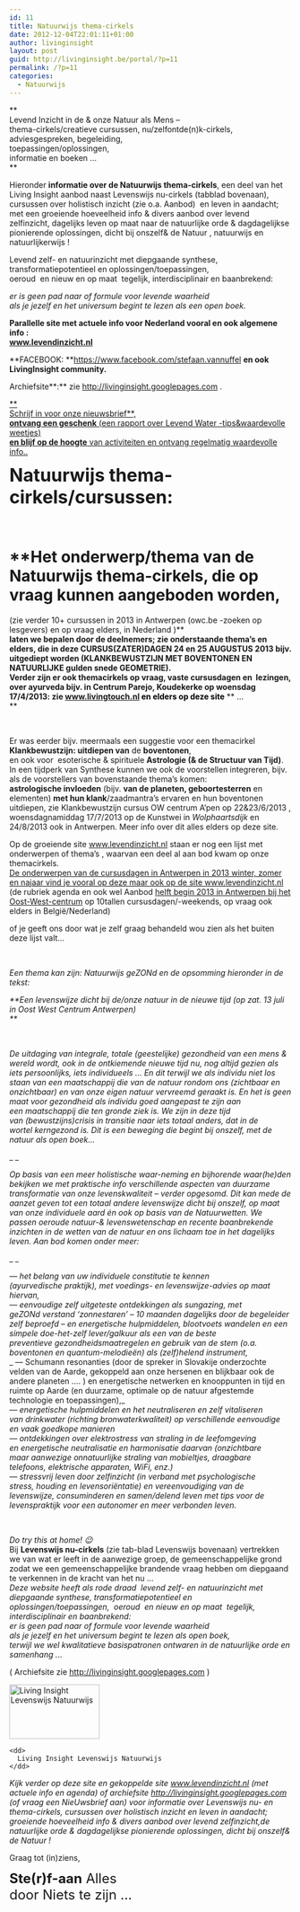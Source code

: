```yaml
---
id: 11
title: Natuurwijs thema-cirkels
date: 2012-12-04T22:01:11+01:00
author: livinginsight
layout: post
guid: http://livinginsight.be/portal/?p=11
permalink: /?p=11
categories:
  - Natuurwijs
---
```

**  
Levend Inzicht in de & onze Natuur als Mens &#8211;  
thema-cirkels/creatieve cursussen, nu/zelfontde(n)k-cirkels,  
adviesgespreken, begeleiding,  
toepassingen/oplossingen,  
informatie en boeken &#8230;  
** 

Hieronder **informatie over de Natuurwijs thema-cirkels**, een deel van het Living Insight aanbod naast Levenswijs nu-cirkels (tabblad bovenaan), cursussen over holistisch inzicht (zie o.a. Aanbod)  en leven in aandacht;  met een groeiende hoeveelheid info & divers aanbod over levend zelfinzicht, dagelijks leven op maat naar de natuurlijke orde & dagdagelijkse pionierende oplossingen, dicht bij onszelf& de Natuur , natuurwijs en natuurlijkerwijs !

Levend zelf- en natuurinzicht met diepgaande synthese, transformatiepotentieel en oplossingen/toepassingen,  
oeroud  en nieuw en op maat  tegelijk, interdisciplinair en baanbrekend:

_er is geen pad naar of formule voor levende waarheid_  
_als je jezelf en het universum begint te lezen als een open boek._

**Parallelle site met actuele info voor Nederland vooral en ook algemene info :<a title="www.levendinzicht-zeeland.eu" href="http://www.levendinzicht-zeeland.eu" target="_blank"><br /> www.levendinzicht.nl</a>**

**FACEBOOK: **<a title="www.facebook.com/stefaan. en ook LivingInsight community" href="http://www.facebook.com/stefaan.vannuffel" target="_blank">https://www.facebook.com/stefaan.vannuffel</a> **en ook LivingInsight community.**

Archiefsite**:** zie <a title="livinginsight.googlepages.com" href="http://livinginsight.googlepages.com" target="_blank">http://livinginsight.googlepages.com</a> .

[**  
Schrijf in voor onze nieuwsbrief**,  
**ontvang een geschenk** (een rapport over Levend Water -tips&waardevolle weetjes)  
**en blijf op de hoogte** van activiteiten en ontvang regelmatig waardevolle info..](http://eepurl.com/sNCMX)

<!--[if gte mso 9]><xml>
<w:WordDocument>
<w:View>Normal</w:View>
<w:Zoom>0</w:Zoom>
<w:HyphenationZone>21</w:HyphenationZone>
<w:PunctuationKerning/>
<w:ValidateAgainstSchemas/>
<w:SaveIfXMLInvalid>false</w:SaveIfXMLInvalid>
<w:IgnoreMixedContent>false</w:IgnoreMixedContent>
<w:AlwaysShowPlaceholderText>false</w:AlwaysShowPlaceholderText>
<w:Compatibility>
<w:BreakWrappedTables/>
<w:SnapToGridInCell/>
<w:WrapTextWithPunct/>
<w:UseAsianBreakRules/>
<w:DontGrowAutofit/>
</w:Compatibility>
<w:BrowserLevel>MicrosoftInternetExplorer4</w:BrowserLevel>
</w:WordDocument>
</xml><![endif]-->

<!--[if gte mso 9]><xml>
<w:LatentStyles DefLockedState="false" LatentStyleCount="156">
</w:LatentStyles>
</xml><![endif]-->

<!--[if gte mso 10]>





<![endif]-->

<p class="MsoNormal">
  <strong><span style="font-size: 24pt;">Natuurwijs thema-cirkels/cursussen:</span></strong>
</p>

&nbsp;

#  **Het onderwerp/thema van de Natuurwijs thema-cirkels, die op vraag kunnen aangeboden worden,  
(zie verder 10+ cursussen in 2013 in Antwerpen (owc.be -zoeken op lesgevers) en op vraag elders, in Nederland )**  
 **laten we bepalen door de deelnemers; zie onderstaande thema&#8217;s en elders, die in deze CURSUS(ZATER)DAGEN 24 en 25 AUGUSTUS 2013 bijv. uitgediept worden (KLANKBEWUSTZIJN MET BOVENTONEN EN NATUURLIJKE gulden snede GEOMETRIE).  
**Verder zijn er ook themacirkels op vraag, vaste cursusdagen en  lezingen, over ayurveda bijv. in Centrum Parejo, Koudekerke op woensdag 17/4/2013**: zie <a href="http://www.livingtouch-ayurvedazeeland.eu" target="_self">www.livingtouch.nl <span style="color: #000000;">en elders op deze site</span></a>** ** &#8230;  
** 

&nbsp;

Er was eerder bijv. meermaals een suggestie voor een themacirkel **Klankbewustzijn: uitdiepen van** de **boventonen**,  
en ook voor  esoterische & spirituele **Astrologie (& de Structuur van Tijd)**. In een tijdperk van Synthese kunnen we ook de voorstellen integreren, bijv. als de voorstellers van bovenstaande thema&#8217;s komen:  
**astrologische invloeden** (bijv. **van de planeten, geboortesterren** en elementen) **met hun klank**/zaadmantra&#8217;s ervaren en hun boventonen uitdiepen, zie Klankbewustzijn cursus OW centrum A&#8217;pen op 22&23/6/2013 , woensdagnamiddag 17/7/2013 op de Kunstwei in _Wolphaartsdijk_ en 24/8/2013 ook in Antwerpen. Meer info over dit alles elders op deze site.

Op de groeiende site <a href="http://levendinzicht-zeeland.us6.list-manage.com/track/click?u=16f11e534399b0c5165ffcf8d&id=04ebc09116&e=3feef0fb51" target="_blank">www.levendinzicht.nl</a> staan er nog een lijst met onderwerpen of thema&#8217;s , waarvan een deel al aan bod kwam op onze themacirkels.  
<a href="http://levendinzicht-zeeland.us6.list-manage2.com/track/click?u=16f11e534399b0c5165ffcf8d&id=f4e5ede5d9&e=3feef0fb51" target="_blank">De onderwerpen van de cursusdagen in Antwerpen in 2013 winter, zomer en najaar vind je vooral op deze maar ook op de site www.levendinzicht.nl (de rubriek agenda en ook wel Aanbod </a><a href="http://levendinzicht-zeeland.us6.list-manage.com/track/click?u=16f11e534399b0c5165ffcf8d&id=16b45f2106&e=3feef0fb51" target="_blank">helft begin 2013 in Antwerpen bij het </a><a href="http://levendinzicht-zeeland.us6.list-manage.com/track/click?u=16f11e534399b0c5165ffcf8d&id=382710bfe9&e=3feef0fb51" target="_blank">Oost-West-centrum</a> op 10tallen cursusdagen/-weekends, op vraag ook elders in België/Nederland)

of je geeft ons door wat je zelf graag behandeld wou zien als het buiten deze lijst valt&#8230;

&nbsp;

<div class="componentheading">
  <em> Een thema kan zijn: Natuurwijs geZONd en de opsomming hieronder in de tekst:</em>
</div>

<div class="componentheading">
</div>

_**Een levenswijze dicht bij de/onze natuur in de nieuwe tijd (op zat. 13 juli in Oost West Centrum Antwerpen)  
**_ 

&nbsp;

_De uitdaging van integrale, totale (geestelijke) gezondheid van een mens & wereld wordt, ook in de ontkiemende nieuwe tijd nu, nog altijd gezien als iets persoonlijks, iets individueels &#8230; En dit terwijl we als individu niet los staan van een maatschappij die van de natuur rondom ons (zichtbaar en onzichtbaar) en van onze eigen natuur vervreemd geraakt is. En het is geen maat voor gezondheid als individu goed aangepast te zijn aan een maatschappij die ten gronde ziek is. We zijn in deze tijd van (bewustzijns)crisis in transitie naar iets totaal anders, dat in de wortel kerngezond is. Dit is een beweging die begint bij onszelf, met de natuur als open boek&#8230;_

_ _

_Op basis van een meer holistische waar-neming en bijhorende waar(he)den bekijken we met praktische info verschillende aspecten van duurzame transformatie van onze levenskwaliteit &#8211; verder opgesomd. Dit kan mede de aanzet geven tot een totaal andere levenswijze dicht bij onszelf, op maat van onze individuele aard én ook op basis van de Natuurwetten. We passen oeroude natuur-& levenswetenschap en recente baanbrekende inzichten in de wetten van de natuur en ons lichaam toe in het dagelijks leven. Aan bod komen onder meer:_

_ _

_&#8212; het belang van uw individuele constitutie te kennen (ayurvedische praktijk), met voedings- en levenswijze-advies op maat hiervan,_  
_&#8212; eenvoudige zelf uitgeteste ontdekkingen als sungazing, met geZONd verstand &#8216;zonnestaren&#8217; &#8211; 10 maanden dagelijks door de begeleider zelf beproefd &#8211; en energetische hulpmiddelen, blootvoets wandelen en een simpele doe-het-zelf lever/galkuur als een van de beste preventieve gezondheidsmaatregelen en gebruik van de stem (o.a. boventonen en quantum-melodieën) als (zelf)helend instrument,_  
_ &#8212; Schumann resonanties (door de spreker in Slovakije onderzochte velden van de Aarde, gekoppeld aan onze hersenen en blijkbaar ook de andere planeten &#8230;. ) en energetische netwerken en knooppunten in tijd en ruimte op Aarde (en duurzame, optimale op de natuur afgestemde technologie en toepassingen),_  
_&#8212; energetische hulpmiddelen en het neutraliseren en zelf vitaliseren van drinkwater (richting bronwaterkwaliteit) op verschillende eenvoudige en vaak goedkope manieren_  
_&#8212; ontdekkingen over elektrostress van straling in de leefomgeving en energetische neutralisatie en harmonisatie daarvan (onzichtbare maar aanwezige onnatuurlijke straling van mobieltjes, draagbare telefoons, elektrische apparaten, WiFi, enz.)_  
_&#8212; stressvrij leven door zelfinzicht (in verband met psychologische stress, houding en levensoriëntatie) en vereenvoudiging van de levenswijze, consuminderen en samen/delend leven met tips voor de levenspraktijk voor een autonomer en meer verbonden leven._

&nbsp;

_Do try this at home! 😉_  
Bij **Levenswijs nu-cirkels** (zie tab-blad Levenswijs bovenaan) vertrekken we van wat er leeft in de aanwezige groep, de gemeenschappelijke grond zodat we een gemeenschappelijke brandende vraag hebben om diepgaand te verkennen in de kracht van het nu &#8230;  
_Deze website heeft als rode draad  levend zelf- en natuurinzicht met diepgaande synthese, transformatiepotentieel en oplossingen/toepassingen,  oeroud  en nieuw en op maat  tegelijk, interdisciplinair en baanbrekend:_  
_er is geen pad naar of formule voor levende waarheid_  
_als je jezelf en het universum begint te lezen als open boek,  
terwijl we wel kwalitatieve basispatronen ontwaren in de natuurlijke orde en samenhang ._..

( Archiefsite zie <a title="http://livinginsight.googlepages.com" href="http://livinginsight.googlepages.com" target="_blank">http://livinginsight.googlepages.com</a> )

<!--[if gte mso 9]><xml>
<w:WordDocument>
<w:View>Normal</w:View>
<w:Zoom>0</w:Zoom>
<w:HyphenationZone>21</w:HyphenationZone>
<w:PunctuationKerning/>
<w:ValidateAgainstSchemas/>
<w:SaveIfXMLInvalid>false</w:SaveIfXMLInvalid>
<w:IgnoreMixedContent>false</w:IgnoreMixedContent>
<w:AlwaysShowPlaceholderText>false</w:AlwaysShowPlaceholderText>
<w:Compatibility>
<w:BreakWrappedTables/>
<w:SnapToGridInCell/>
<w:WrapTextWithPunct/>
<w:UseAsianBreakRules/>
<w:DontGrowAutofit/>
</w:Compatibility>
<w:BrowserLevel>MicrosoftInternetExplorer4</w:BrowserLevel>
</w:WordDocument>
</xml><![endif]-->

<!--[if gte mso 9]><xml>
<w:LatentStyles DefLockedState="false" LatentStyleCount="156">
</w:LatentStyles>
</xml><![endif]-->

<!--[if gte mso 10]>





<![endif]-->

<div>
  <dl id="attachment_98">
    <dt>
      <a href="http://livinginsight.be/portal/wp-content/uploads/2012/09/LISmall.jpg"><img loading="lazy" title="Living Insight Levenswijs Natuurwijs" src="http://livinginsight.be/portal/wp-content/uploads/2012/09/LISmall.jpg" alt="Living Insight Levenswijs Natuurwijs" width="161" height="97" /></a>
    </dt>
    
    <dd>
      Living Insight Levenswijs Natuurwijs
    </dd>
  </dl>
</div>

_Kijk verder op deze site en gekoppelde site <a title="www.levendinzicht-zeeland.eu" href="http://www.levendinzicht-zeeland.eu" target="_blank">www.levendinzicht.nl</a> (met actuele info en agenda) of archiefsite <a title="livinginsight.googlepages.com" href="http://livinginsight.googlepages.com" target="_blank">http://livinginsight.googlepages.com</a> (of vraag een NieUwsbrief aan) voor informatie over Levenswijs nu- en thema-cirkels, cursussen over holistisch inzicht en leven in aandacht; groeiende hoeveelheid info & divers aanbod over levend zelfinzicht,de natuurlijke orde & dagdagelijkse pionierende oplossingen, dicht bij onszelf& de Natuur !_

Graag tot (in)ziens,

<p class="MsoNormal">
  <strong><span style="font-size: 18pt;">Ste(r)f-aan</span></strong><span style="font-size: 18pt;"> Alles </span><span style="font-size: 18pt;"><br /> </span><span style="font-size: 18pt;">door Niets te zijn &#8230;</span><strong><span style="font-size: 18pt;"><br /> </span></strong>
</p>